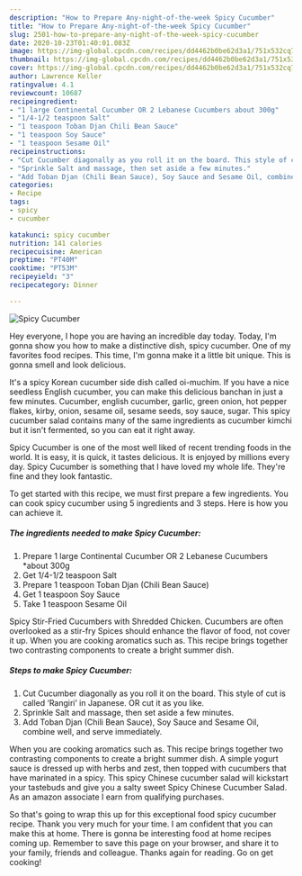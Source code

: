 ```yaml
---
description: "How to Prepare Any-night-of-the-week Spicy Cucumber"
title: "How to Prepare Any-night-of-the-week Spicy Cucumber"
slug: 2501-how-to-prepare-any-night-of-the-week-spicy-cucumber
date: 2020-10-23T01:40:01.083Z
image: https://img-global.cpcdn.com/recipes/dd4462b0be62d3a1/751x532cq70/spicy-cucumber-recipe-main-photo.jpg
thumbnail: https://img-global.cpcdn.com/recipes/dd4462b0be62d3a1/751x532cq70/spicy-cucumber-recipe-main-photo.jpg
cover: https://img-global.cpcdn.com/recipes/dd4462b0be62d3a1/751x532cq70/spicy-cucumber-recipe-main-photo.jpg
author: Lawrence Keller
ratingvalue: 4.1
reviewcount: 10687
recipeingredient:
- "1 large Continental Cucumber OR 2 Lebanese Cucumbers about 300g"
- "1/4-1/2 teaspoon Salt"
- "1 teaspoon Toban Djan Chili Bean Sauce"
- "1 teaspoon Soy Sauce"
- "1 teaspoon Sesame Oil"
recipeinstructions:
- "Cut Cucumber diagonally as you roll it on the board. This style of cut is called ‘Rangiri’ in Japanese. OR cut it as you like."
- "Sprinkle Salt and massage, then set aside a few minutes."
- "Add Toban Djan (Chili Bean Sauce), Soy Sauce and Sesame Oil, combine well, and serve immediately."
categories:
- Recipe
tags:
- spicy
- cucumber

katakunci: spicy cucumber 
nutrition: 141 calories
recipecuisine: American
preptime: "PT40M"
cooktime: "PT53M"
recipeyield: "3"
recipecategory: Dinner

---
```



![Spicy Cucumber](https://img-global.cpcdn.com/recipes/dd4462b0be62d3a1/751x532cq70/spicy-cucumber-recipe-main-photo.jpg)

Hey everyone, I hope you are having an incredible day today. Today, I'm gonna show you how to make a distinctive dish, spicy cucumber. One of my favorites food recipes. This time, I'm gonna make it a little bit unique. This is gonna smell and look delicious.

It&#39;s a spicy Korean cucumber side dish called oi-muchim. If you have a nice seedless English cucumber, you can make this delicious banchan in just a few minutes. Cucumber, english cucumber, garlic, green onion, hot pepper flakes, kirby, onion, sesame oil, sesame seeds, soy sauce, sugar. This spicy cucumber salad contains many of the same ingredients as cucumber kimchi but it isn&#39;t fermented, so you can eat it right away.

Spicy Cucumber is one of the most well liked of recent trending foods in the world. It is easy, it is quick, it tastes delicious. It is enjoyed by millions every day. Spicy Cucumber is something that I have loved my whole life. They're fine and they look fantastic.


To get started with this recipe, we must first prepare a few ingredients. You can cook spicy cucumber using 5 ingredients and 3 steps. Here is how you can achieve it.

<!--inarticleads1-->

##### The ingredients needed to make Spicy Cucumber:

1. Prepare 1 large Continental Cucumber OR 2 Lebanese Cucumbers *about 300g
1. Get 1/4-1/2 teaspoon Salt
1. Prepare 1 teaspoon Toban Djan (Chili Bean Sauce)
1. Get 1 teaspoon Soy Sauce
1. Take 1 teaspoon Sesame Oil


Spicy Stir-Fried Cucumbers with Shredded Chicken. Cucumbers are often overlooked as a stir-fry Spices should enhance the flavor of food, not cover it up. When you are cooking aromatics such as. This recipe brings together two contrasting components to create a bright summer dish. 

<!--inarticleads2-->

##### Steps to make Spicy Cucumber:

1. Cut Cucumber diagonally as you roll it on the board. This style of cut is called ‘Rangiri’ in Japanese. OR cut it as you like.
1. Sprinkle Salt and massage, then set aside a few minutes.
1. Add Toban Djan (Chili Bean Sauce), Soy Sauce and Sesame Oil, combine well, and serve immediately.


When you are cooking aromatics such as. This recipe brings together two contrasting components to create a bright summer dish. A simple yogurt sauce is dressed up with herbs and zest, then topped with cucumbers that have marinated in a spicy. This spicy Chinese cucumber salad will kickstart your tastebuds and give you a salty sweet Spicy Chinese Cucumber Salad. As an amazon associate I earn from qualifying purchases. 

So that's going to wrap this up for this exceptional food spicy cucumber recipe. Thank you very much for your time. I am confident that you can make this at home. There is gonna be interesting food at home recipes coming up. Remember to save this page on your browser, and share it to your family, friends and colleague. Thanks again for reading. Go on get cooking!
